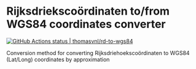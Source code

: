 # Rijksdriekscoördinaten to/from WGS84 coordinates converter
[![GitHub Actions status | thomasvnl/rd-to-wgs84](https://github.com/thomasvnl/rd-to-wgs84/workflows/Python%20package/badge.svg)](https://github.com/thomasvnl/rd-to-wgs84/actions)

Conversion method for converting Rijksdriehoekscoördinaten to WGS84 (Lat/Long) coordinates by approximation
